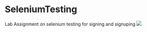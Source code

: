 # SeleniumTesting
Lab Assignment on selenium testing for signing and signuping
![](https://komarev.com/ghpvc/?username=your-khurramaleeee)
